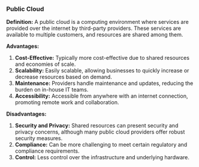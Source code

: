 ### Public Cloud

**Definition:** A public cloud is a computing environment where services are provided over the internet by third-party providers. These services are available to multiple customers, and resources are shared among them.

**Advantages:**

1. **Cost-Effective:** Typically more cost-effective due to shared resources and economies of scale.
2. **Scalability:** Easily scalable, allowing businesses to quickly increase or decrease resources based on demand.
3. **Maintenance:** Providers handle maintenance and updates, reducing the burden on in-house IT teams.
4. **Accessibility:** Accessible from anywhere with an internet connection, promoting remote work and collaboration.

**Disadvantages:**

1. **Security and Privacy:** Shared resources can present security and privacy concerns, although many public cloud providers offer robust security measures.
2. **Compliance:** Can be more challenging to meet certain regulatory and compliance requirements.
3. **Control:** Less control over the infrastructure and underlying hardware.